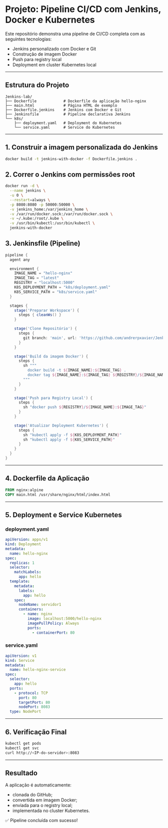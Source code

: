 # Projeto: Pipeline CI/CD com Jenkins, Docker e Kubernetes

Este repositório demonstra uma pipeline de CI/CD completa com as seguintes tecnologias:
- Jenkins personalizado com Docker e Git
- Construção de imagem Docker
- Push para registry local
- Deployment em cluster Kubernetes local

---

## Estrutura do Projeto

```plaintext
Jenkins-lab/
├── Dockerfile            # Dockerfile da aplicação hello-nginx
├── main.html             # Página HTML de exemplo
├── Dockerfile.jenkins    # Jenkins com Docker e Git
├── Jenkinsfile           # Pipeline declarativa Jenkins
└── k8s/
    ├── deployment.yaml   # Deployment do Kubernetes
    └── service.yaml      # Service do Kubernetes
```

---

## 1. Construir a imagem personalizada do Jenkins

```bash
docker build -t jenkins-with-docker -f Dockerfile.jenkins .
```

## 2. Correr o Jenkins com permissões root

```bash
docker run -d \
  --name jenkins \
  -u 0 \
  --restart=always \
  -p 8080:8080 -p 50000:50000 \
  -v jenkins_home:/var/jenkins_home \
  -v /var/run/docker.sock:/var/run/docker.sock \
  -v ~/.kube:/root/.kube \
  -v /usr/bin/kubectl:/usr/bin/kubectl \
  jenkins-with-docker
```

## 3. Jenkinsfile (Pipeline)

```groovy
pipeline {
  agent any

  environment {
    IMAGE_NAME = "hello-nginx"
    IMAGE_TAG = "latest"
    REGISTRY = "localhost:5000"
    K8S_DEPLOYMENT_PATH = "k8s/deployment.yaml"
    K8S_SERVICE_PATH = "k8s/service.yaml"
  }

  stages {
    stage('Preparar Workspace') {
      steps { cleanWs() }
    }

    stage('Clone Repositório') {
      steps {
        git branch: 'main', url: 'https://github.com/andrerpxavier/Jenkins-lab.git'
      }
    }

    stage('Build da imagem Docker') {
      steps {
        sh """
          docker build -t ${IMAGE_NAME}:${IMAGE_TAG} .
          docker tag ${IMAGE_NAME}:${IMAGE_TAG} ${REGISTRY}/${IMAGE_NAME}:${IMAGE_TAG}
        """
      }
    }

    stage('Push para Registry Local') {
      steps {
        sh "docker push ${REGISTRY}/${IMAGE_NAME}:${IMAGE_TAG}"
      }
    }

    stage('Atualizar Deployment Kubernetes') {
      steps {
        sh "kubectl apply -f ${K8S_DEPLOYMENT_PATH}"
        sh "kubectl apply -f ${K8S_SERVICE_PATH}"
      }
    }
  }
}
```

---

## 4. Dockerfile da Aplicação

```Dockerfile
FROM nginx:alpine
COPY main.html /usr/share/nginx/html/index.html
```

---

## 5. Deployment e Service Kubernetes

### deployment.yaml
```yaml
apiVersion: apps/v1
kind: Deployment
metadata:
  name: hello-nginx
spec:
  replicas: 1
  selector:
    matchLabels:
      app: hello
  template:
    metadata:
      labels:
        app: hello
    spec:
      nodeName: servidor1
      containers:
        - name: nginx
          image: localhost:5000/hello-nginx
          imagePullPolicy: Always
          ports:
            - containerPort: 80
```

### service.yaml
```yaml
apiVersion: v1
kind: Service
metadata:
  name: hello-nginx-service
spec:
  selector:
    app: hello
  ports:
    - protocol: TCP
      port: 80
      targetPort: 80
      nodePort: 8083
  type: NodePort
```

---

## 6. Verificação Final

```bash
kubectl get pods
kubectl get svc
curl http://<IP-do-servidor>:8083
```

---

## Resultado
A aplicação é automaticamente: 
- clonada do GitHub;
- convertida em imagem Docker;
- enviada para o registry local;
- implementada no cluster Kubernetes.

✅ Pipeline concluída com sucesso!
